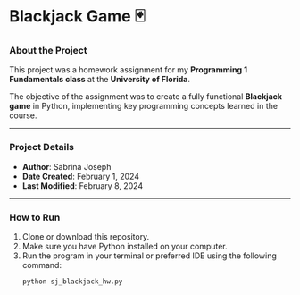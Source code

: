 # Blackjack Game 🃏  

### About the Project  
This project was a homework assignment for my **Programming 1 Fundamentals class** at the **University of Florida**.  

The objective of the assignment was to create a fully functional **Blackjack game** in Python, implementing key programming concepts learned in the course.

---

### Project Details  
- **Author**: Sabrina Joseph  
- **Date Created**: February 1, 2024  
- **Last Modified**: February 8, 2024  

---

### How to Run  
1. Clone or download this repository.  
2. Make sure you have Python installed on your computer.  
3. Run the program in your terminal or preferred IDE using the following command:  
   ```bash
   python sj_blackjack_hw.py

